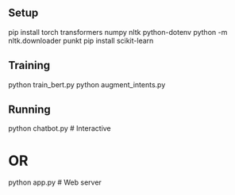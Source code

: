 
## Setup
pip install torch transformers numpy nltk python-dotenv
python -m nltk.downloader punkt
pip install scikit-learn

## Training
python train_bert.py 
python augment_intents.py 

## Running
python chatbot.py  # Interactive
# OR
python app.py  # Web server
